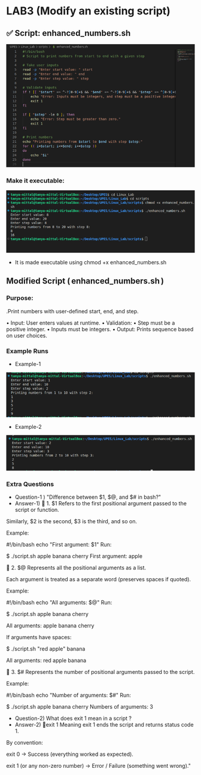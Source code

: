 # LAB3 (Modify an existing script)

## ✅ Script: enhanced_numbers.sh
![Image](./images2/B1.png)

### Make it executable:
![images](./images2/B2.png)

- It is made executable using chmod +x enhanced_numbers.sh

## Modified Script (⁠ enhanced_numbers.sh ⁠)
### ⁠Purpose: 

.Print numbers with user-defined start, end, and step.

•  ⁠Input: User enters values at runtime.
•⁠  ⁠Validation:
•⁠  ⁠Step must be a positive integer.
•⁠  ⁠Inputs must be integers.
•⁠  ⁠Output: Prints sequence based on user choices.

### Example Runs

- Example-1

![images](./images2/B3.png)

- Example-2

![images](./images2/B4.png)

### Extra Questions

- Question-1 ) "Difference between $1, $@, and $# in bash?"
- Answer-1)
🔹 1. $1
Refers to the first positional argument passed to the script or function.

Similarly, $2 is the second, $3 is the third, and so on.

Example:

#!/bin/bash
echo "First argument: $1"
Run:

$ ./script.sh apple banana cherry
First argument: apple

🔹 2. $@
Represents all the positional arguments as a list.

Each argument is treated as a separate word (preserves spaces if quoted).

Example:

#!/bin/bash
echo "All arguments: $@"
Run:

$ ./script.sh apple banana cherry

All arguments: apple banana cherry

If arguments have spaces:

$ ./script.sh "red apple" banana

All arguments: red apple banana

🔹 3. $#
Represents the number of positional arguments passed to the script.

Example:

#!/bin/bash
echo "Number of arguments: $#"
Run:

$ ./script.sh apple banana cherry
Numbers of arguments: 3

- Question-2) What does exit 1 mean in a script ?
- Answer-2)
🔹exit 1 Meaning
exit 1 ends the script and returns status code 1.

By convention:

exit 0 → Success (everything worked as expected).

exit 1 (or any non-zero number) → Error / Failure (something went wrong)."